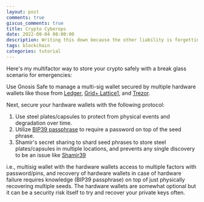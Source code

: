 ```yaml
---
layout: post
comments: true
giscus_comments: true
title: Crypto Cyberops
date: 2022-08-04 08:00:00
description: Writing this down because the other liability is forgetting the protocol
tags: blockchain
categories: tutorial
---
```


Here's my multifactor way to store your crypto safely with a break glass scenario for emergencies:

Use Gnosis Safe to manage a multi-sig wallet secured by multiple hardware wallets like those from [Ledger](https://www.ledger.com/), [Grid+ Lattice1](https://gridplus.io/products/grid-lattice1), and [Trezor](https://trezor.io/).

Next, secure your hardware wallets with the following protocol:

1. Use steel plates/capsules to protect from physical events and degradation over time.
2. Utilize [BIP39 passphrase](https://github.com/bitcoin/bips/blob/master/bip-0039.mediawiki#from-mnemonic-to-seed) to require a password on top of the seed phrase.
3. Shamir's secret sharing to shard seed phrases to store steel plates/capsules in multiple locations, and prevents any single discovery to be an issue like [Shamir39](https://github.com/iancoleman/shamir39)

i.e., multisig wallet with the hardware wallets access to multiple factors with password/pins, and recovery of hardware wallets in case of hardware failure requires knowledge (BIP39 passphrase) on top of just physically recovering multiple seeds. The hardware wallets are somewhat optional but it can be a security risk itself to try and recover your private keys often.
